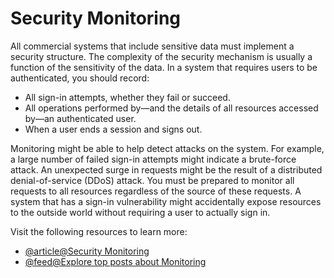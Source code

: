 # Security Monitoring

All commercial systems that include sensitive data must implement a security structure. The complexity of the security mechanism is usually a function of the sensitivity of the data. In a system that requires users to be authenticated, you should record:

*   All sign-in attempts, whether they fail or succeed.
*   All operations performed by—and the details of all resources accessed by—an authenticated user.
*   When a user ends a session and signs out.

Monitoring might be able to help detect attacks on the system. For example, a large number of failed sign-in attempts might indicate a brute-force attack. An unexpected surge in requests might be the result of a distributed denial-of-service (DDoS) attack. You must be prepared to monitor all requests to all resources regardless of the source of these requests. A system that has a sign-in vulnerability might accidentally expose resources to the outside world without requiring a user to actually sign in.

Visit the following resources to learn more:

- [@article@Security Monitoring](https://learn.microsoft.com/en-us/azure/architecture/best-practices/monitoring#security-monitoring)
- [@feed@Explore top posts about Monitoring](https://app.daily.dev/tags/monitoring?ref=roadmapsh)